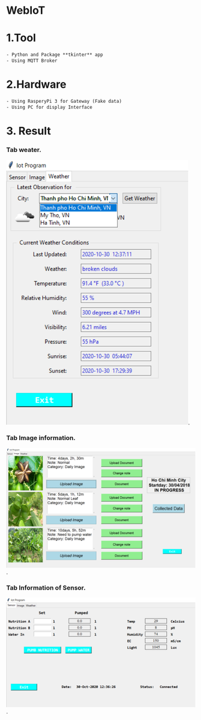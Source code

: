 # WebIoT
# 1.Tool
    - Python and Package **tkinter** app
    - Using MQTT Broker
# 2.Hardware
    - Using RasperyPi 3 for Gateway (Fake data)
    - Using PC for display Interface
# 3. Result
### Tab weater.
  ![Tab1](/tab1.png).
### Tab Image information.
  ![Tab2](/tab2.png).
### Tab Information of Sensor.
   ![Tab3](/tab3.png).
